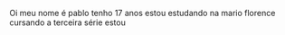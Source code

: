 Oi meu nome é pablo
tenho 17 anos 
estou estudando na mario florence
cursando a terceira série
estou 
